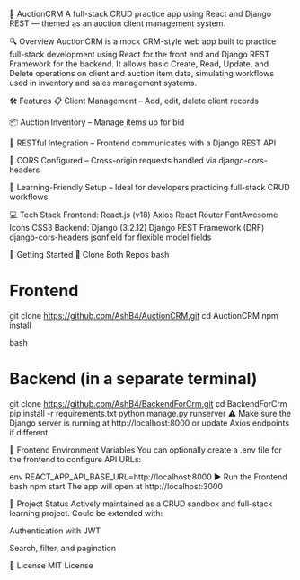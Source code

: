 🧾 AuctionCRM
A full-stack CRUD practice app using React and Django REST — themed as an auction client management system.

🔍 Overview
AuctionCRM is a mock CRM-style web app built to practice full-stack development using React for the front end and Django REST Framework for the backend. It allows basic Create, Read, Update, and Delete operations on client and auction item data, simulating workflows used in inventory and sales management systems.

🛠️ Features
📋 Client Management – Add, edit, delete client records

📦 Auction Inventory – Manage items up for bid

🔁 RESTful Integration – Frontend communicates with a Django REST API

🔐 CORS Configured – Cross-origin requests handled via django-cors-headers

🧪 Learning-Friendly Setup – Ideal for developers practicing full-stack CRUD workflows

💻 Tech Stack
Frontend:
React.js (v18)
Axios
React Router
FontAwesome Icons
CSS3
Backend:
Django (3.2.12)
Django REST Framework (DRF)
django-cors-headers
jsonfield for flexible model fields

🚀 Getting Started
🧩 Clone Both Repos
bash
# Frontend
git clone https://github.com/AshB4/AuctionCRM.git
cd AuctionCRM
npm install

bash
# Backend (in a separate terminal)
git clone https://github.com/AshB4/BackendForCrm.git
cd BackendForCrm
pip install -r requirements.txt
python manage.py runserver
⚠️ Make sure the Django server is running at http://localhost:8000 or update Axios endpoints if different.

🔧 Frontend Environment Variables
You can optionally create a .env file for the frontend to configure API URLs:

env
REACT_APP_API_BASE_URL=http://localhost:8000
▶️ Run the Frontend
bash
npm start
The app will open at http://localhost:3000

📌 Project Status
Actively maintained as a CRUD sandbox and full-stack learning project. Could be extended with:

Authentication with JWT

Search, filter, and pagination

📄 License
MIT License
